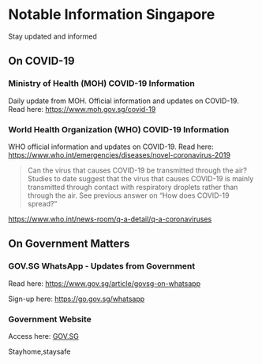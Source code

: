 # Notable Information Singapore
Stay updated and informed


## On COVID-19

### Ministry of Health (MOH) COVID-19 Information
Daily update from MOH. Official information and updates on COVID-19.
Read here: <https://www.moh.gov.sg/covid-19>

### World Health Organization (WHO) COVID-19 Information
WHO official information and updates on COVID-19.
Read here: <https://www.who.int/emergencies/diseases/novel-coronavirus-2019>


>Can the virus that causes COVID-19 be transmitted through the air?  
>Studies to date suggest that the virus that causes COVID-19 is mainly transmitted through contact with respiratory droplets rather than through the air.  See previous answer on “How does COVID-19 spread?”
  
<https://www.who.int/news-room/q-a-detail/q-a-coronaviruses>  
  
   
## On Government Matters

### GOV.SG WhatsApp - Updates from Government

Read here: <https://www.gov.sg/article/govsg-on-whatsapp>

Sign-up here: <https://go.gov.sg/whatsapp>
  
### Government Website
Access here: [GOV.SG](https://www.gov.sg)

Stayhome,staysafe
